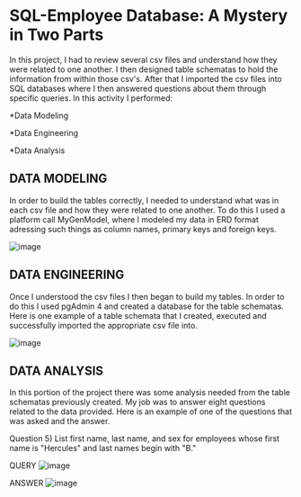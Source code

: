 # SQL-Employee Database: A Mystery in Two Parts

In this project, I had to review several csv files and understand how they were related to one another.  I then designed table schematas to hold the information from within those csv's.  After that I imported the csv files into SQL databases where I then answered questions about them through specific queries. In this activity I performed:

*Data Modeling

*Data Engineering

*Data Analysis

## DATA MODELING

In order to build the tables correctly, I needed to understand what was in each csv file and how they were related to one another.  To do this I used a platform call MyGenModel, where I modeled my data in ERD format adressing such things as column names, primary keys and foreign keys.

![image](https://user-images.githubusercontent.com/74878952/109578887-d87d8380-7aac-11eb-89a6-c4633e7716b1.png)

## DATA ENGINEERING

Once I understood the csv files I then began to build my tables.  In order to do this I used pgAdmin 4 and created a database for the table schematas.  Here is one example of a table schemata that I created, executed and successfully imported the appropriate csv file into.

![image](https://user-images.githubusercontent.com/74878952/109579227-5772bc00-7aad-11eb-97bf-1fd347beb1c7.png)

## DATA ANALYSIS

In this portion of the project there was some analysis needed from the table schematas previously created.   My job was to answer eight questions related to the data provided.  Here is an example of one of the questions that was asked and the answer.

Question 5)  List first name, last name, and sex for employees whose first name is "Hercules" and last names begin with "B."

QUERY
![image](https://user-images.githubusercontent.com/74878952/109582349-d7e7eb80-7ab2-11eb-9179-16733306241e.png)

ANSWER
![image](https://user-images.githubusercontent.com/74878952/109579614-14fdaf00-7aae-11eb-9032-965c9c1b2c7f.png)

